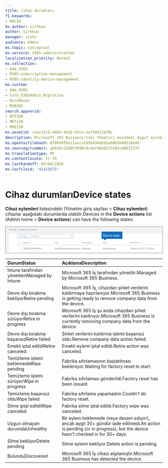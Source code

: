 ```yaml
---
title: Cihaz durumları
f1.keywords:
- NOCSH
ms.author: sirkkuw
author: Sirkkuw
manager: scotv
audience: Admin
ms.topic: conceptual
ms.service: o365-administration
localization_priority: Normal
ms.collection:
- Adm_O365
- M365-subscription-management
- M365-identity-device-management
ms.custom:
- Adm_O365
- Core_O365Admin_Migration
- MiniMaven
- MSB365
search.appverid:
- BCS160
- MET150
- MOE150
ms.assetid: c3ac23c5-d4b4-4b1b-b7ce-ea759521bf8c
description: Microsoft 365 Business'taki Yönetici evindeki Aygıt eylemleri listesindeki çeşitli aygıt durumları hakkında bilgi edinin.
ms.openlocfilehash: 878050fbe11acca1d5d434a5d2ab0b5b48510e45
ms.sourcegitcommit: ab916c216053999c9c4ef4838217e82cd861f23f
ms.translationtype: MT
ms.contentlocale: tr-TR
ms.lasthandoff: 03/04/2020
ms.locfileid: "42415675"
---
```

# <a name="device-states"></a><span data-ttu-id="fab32-103">Cihaz durumları</span><span class="sxs-lookup"><span data-stu-id="fab32-103">Device states</span></span>

<span data-ttu-id="fab32-104">**Cihaz eylemleri** listesindeki (Yönetim giriş sayfası \> **Cihaz eylemleri**) cihazlar aşağıdaki durumlarda olabilir.</span><span class="sxs-lookup"><span data-stu-id="fab32-104">Devices in the **Device actions** list (Admin home \> **Device actions**) can have the following states.</span></span>
  
![In the Device actions list, you can see the Devices states.](../media/a621c47e-45d9-4e1a-beb9-c03254d40c1d.png)
  
|<span data-ttu-id="fab32-106">**Durum**</span><span class="sxs-lookup"><span data-stu-id="fab32-106">**Status**</span></span>|<span data-ttu-id="fab32-107">**Açıklama**</span><span class="sxs-lookup"><span data-stu-id="fab32-107">**Description**</span></span>|
|:-----|:-----|
|<span data-ttu-id="fab32-108">Intune tarafından yönetilen</span><span class="sxs-lookup"><span data-stu-id="fab32-108">Managed by Intune</span></span>  <br/> |<span data-ttu-id="fab32-109">Microsoft 365 İş tarafından yönetilir.</span><span class="sxs-lookup"><span data-stu-id="fab32-109">Managed by Microsoft 365 Business.</span></span>  <br/> |
|<span data-ttu-id="fab32-110">Devre dışı bırakma bekliyor</span><span class="sxs-lookup"><span data-stu-id="fab32-110">Retire pending</span></span>  <br/> |<span data-ttu-id="fab32-111">Microsoft 365 İş, cihazdan şirket verilerini kaldırmaya hazırlanıyor.</span><span class="sxs-lookup"><span data-stu-id="fab32-111">Microsoft 365 Business is getting ready to remove company data from the device.</span></span>  <br/> |
|<span data-ttu-id="fab32-112">Devre dışı bırakma sürüyor</span><span class="sxs-lookup"><span data-stu-id="fab32-112">Retire in progress</span></span>  <br/> |<span data-ttu-id="fab32-113">Microsoft 365 İş şu anda cihazdan şirket verilerini kaldırıyor.</span><span class="sxs-lookup"><span data-stu-id="fab32-113">Microsoft 365 Business is currently removing company data from the device.</span></span>  <br/> |
|<span data-ttu-id="fab32-114">Devre dışı bırakma başarısız</span><span class="sxs-lookup"><span data-stu-id="fab32-114">Retire failed</span></span>  <br/> | <span data-ttu-id="fab32-115">Şirket verilerini kaldırma işlemi başarısız oldu.</span><span class="sxs-lookup"><span data-stu-id="fab32-115">Remove company data action failed.</span></span>  <br/> |
|<span data-ttu-id="fab32-116">Emekli iptal edildi</span><span class="sxs-lookup"><span data-stu-id="fab32-116">Retire canceled</span></span>  <br/> |<span data-ttu-id="fab32-117">Emekli eylemi iptal edildi.</span><span class="sxs-lookup"><span data-stu-id="fab32-117">Retire action was canceled.</span></span>  <br/> |
|<span data-ttu-id="fab32-118">Temizleme işlemi beklemede</span><span class="sxs-lookup"><span data-stu-id="fab32-118">Wipe pending</span></span>  <br/> |<span data-ttu-id="fab32-119">Fabrika sıfırlamasının başlatılması bekleniyor.</span><span class="sxs-lookup"><span data-stu-id="fab32-119">Waiting for factory reset to start.</span></span>  <br/> |
|<span data-ttu-id="fab32-120">Temizleme işlemi sürüyor</span><span class="sxs-lookup"><span data-stu-id="fab32-120">Wipe in progress</span></span>  <br/> |<span data-ttu-id="fab32-121">Fabrika sıfırlaması gönderildi.</span><span class="sxs-lookup"><span data-stu-id="fab32-121">Factory reset has been issued.</span></span>  <br/> |
|<span data-ttu-id="fab32-122">Temizleme başarısız oldu</span><span class="sxs-lookup"><span data-stu-id="fab32-122">Wipe failed</span></span>  <br/> |<span data-ttu-id="fab32-123">Fabrika sıfırlama yapamadım.</span><span class="sxs-lookup"><span data-stu-id="fab32-123">Couldn't do factory reset.</span></span>  <br/> |
|<span data-ttu-id="fab32-124">Silme iptal edildi</span><span class="sxs-lookup"><span data-stu-id="fab32-124">Wipe canceled</span></span>  <br/> |<span data-ttu-id="fab32-125">Fabrika silme iptal edildi.</span><span class="sxs-lookup"><span data-stu-id="fab32-125">Factory wipe was canceled.</span></span>  <br/> |
|<span data-ttu-id="fab32-126">Uygun olmayan durumda</span><span class="sxs-lookup"><span data-stu-id="fab32-126">Unhealthy</span></span>  <br/> |<span data-ttu-id="fab32-127">Bir eylem beklemede (veya devam ediyor), ancak aygıt 30+ gündür iade edilmedi.</span><span class="sxs-lookup"><span data-stu-id="fab32-127">An action is pending (or in progress), but the device hasn't checked in for 30+ days.</span></span>  <br/> |
|<span data-ttu-id="fab32-128">Silme bekliyor</span><span class="sxs-lookup"><span data-stu-id="fab32-128">Delete pending</span></span>  <br/> |<span data-ttu-id="fab32-129">Silme eylemi bekliyor.</span><span class="sxs-lookup"><span data-stu-id="fab32-129">Delete action is pending.</span></span>  <br/> |
|<span data-ttu-id="fab32-130">Bulundu</span><span class="sxs-lookup"><span data-stu-id="fab32-130">Discovered</span></span>  <br/> |<span data-ttu-id="fab32-131">Microsoft 365 İş cihazı algılamıştır.</span><span class="sxs-lookup"><span data-stu-id="fab32-131">Microsoft 365 Business has detected the device.</span></span>  <br/> |
   
